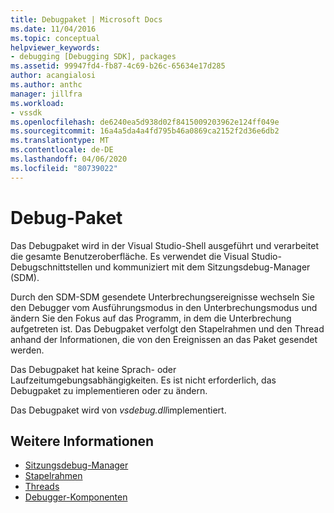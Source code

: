 ```yaml
---
title: Debugpaket | Microsoft Docs
ms.date: 11/04/2016
ms.topic: conceptual
helpviewer_keywords:
- debugging [Debugging SDK], packages
ms.assetid: 99947fd4-fb87-4c69-b26c-65634e17d285
author: acangialosi
ms.author: anthc
manager: jillfra
ms.workload:
- vssdk
ms.openlocfilehash: de6240ea5d938d02f8415009203962e124ff049e
ms.sourcegitcommit: 16a4a5da4a4fd795b46a0869ca2152f2d36e6db2
ms.translationtype: MT
ms.contentlocale: de-DE
ms.lasthandoff: 04/06/2020
ms.locfileid: "80739022"
---
```

# <a name="debug-package"></a>Debug-Paket
Das Debugpaket wird in der Visual Studio-Shell ausgeführt und verarbeitet die gesamte Benutzeroberfläche. Es verwendet die Visual Studio-Debugschnittstellen und kommuniziert mit dem Sitzungsdebug-Manager (SDM).

 Durch den SDM-SDM gesendete Unterbrechungsereignisse wechseln Sie den Debugger vom Ausführungsmodus in den Unterbrechungsmodus und ändern Sie den Fokus auf das Programm, in dem die Unterbrechung aufgetreten ist. Das Debugpaket verfolgt den Stapelrahmen und den Thread anhand der Informationen, die von den Ereignissen an das Paket gesendet werden.

 Das Debugpaket hat keine Sprach- oder Laufzeitumgebungsabhängigkeiten. Es ist nicht erforderlich, das Debugpaket zu implementieren oder zu ändern.

 Das Debugpaket wird von *vsdebug.dll*implementiert.

## <a name="see-also"></a>Weitere Informationen
- [Sitzungsdebug-Manager](../../extensibility/debugger/session-debug-manager.md)
- [Stapelrahmen](../../extensibility/debugger/stack-frames.md)
- [Threads](../../extensibility/debugger/threads.md)
- [Debugger-Komponenten](../../extensibility/debugger/debugger-components.md)
